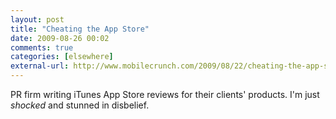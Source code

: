 ```yaml
---
layout: post  
title: "Cheating the App Store"  
date: 2009-08-26 00:02  
comments: true  
categories: [elsewhere]
external-url: http://www.mobilecrunch.com/2009/08/22/cheating-the-app-store-pr-firm-has-interns-post-positive-reviews-for-clients/  
---
```


PR firm writing iTunes App Store reviews for their clients' products. I'm just <em>shocked</em> and stunned in disbelief.
